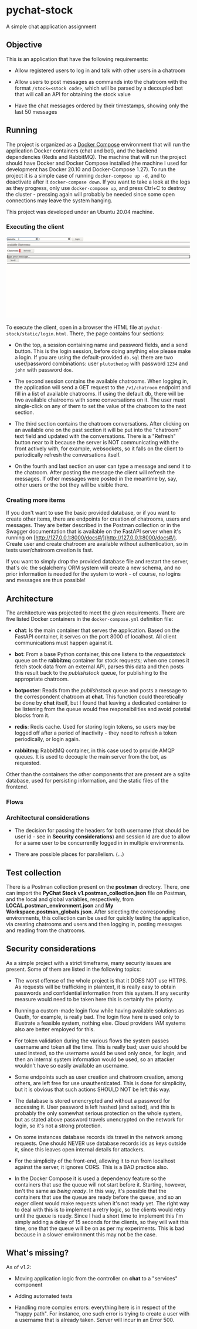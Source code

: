 # pychat-stock

A simple chat application assignment

## Objective

This is an application that have the following requirements:

* Allow registered users to log in and talk with other users in a chatroom

* Allow users to post messages as commands into the chatroom with the format `/stock=<stock code>`, which will be parsed by a decoupled bot that will call an API for obtaining the stock value

* Have the chat messages ordered by their timestamps, showing only the last 50 messages

## Running

The project is organized as a [Docker Compose](https://docs.docker.com/compose/) environment that will run the application Docker containers (chat and bot), and the backend dependencies (Redis and RabbitMQ). The machine that will run the project should have Docker and Docker Compose installed (the machine I used for development has Docker 20.10 and Docker-Compose 1.27). To run the project it is a simple case of running `docker-compose up -d`, and to deactivate after it `docker-compose down`. If you want to take a look at the logs as they progress, only use `docker-compose up`, and press Ctrl+C to destroy the cluster - pressing again will probably be needed since some open connections may leave the system hanging.

This project was developed under an Ubuntu 20.04 machine.

### Executing the client

![Base usage](https://github.com/ghapereira/pychat-stock/blob/main/static/baseusage.gif)

To execute the client, open in a browser the HTML file at `pychat-stock/static/login.html`. There, the page contains four sections:

* On the top, a session containing name and password fields, and a send button. This is the login session, before doing anything else please make a login. If you are using the default-provided `db.sql` there are two user/password combinations: user `plutothedog` with password `1234` and `john` with password `doe`.

* The second session contains the available chatrooms. When logging in, the application will send a GET request to the `/v1/chatroom` endpoint and fill in a list of available chatrooms. If using the default db, there will be two available chatrooms with some conversations on it. The user must single-click on any of them to
set the value of the chatroom to the next section.

* The third section contains the chatroom conversations. After clicking on an available one on the past section it will be put into the "chatroom" text field and updated with the conversations. There is a "Refresh" button near to it because the server is NOT communicating with the front actively with, for example, websockets, so it falls on the client to periodically refresh the conversations itself.

* On the fourth and last section an user can type a message and send it to the chatroom. After posting the message the client will refresh the messages. If other messages were posted in the meantime by, say, other users or the bot they will be visible there.

### Creating more items

If you don't want to use the basic provided database, or if you want to create other items, there are endpoints for creation of chatrooms, users and messages. They are better described in the Postman collection or in the Swagger documentation that is available on the FastAPI server when it's running on [http://127.0.0.1:8000/docs#/](http://127.0.0.1:8000/docs#/). Create user and create chatroom are available without authentication, so in tests user/chatroom creation is fast.

If you want to simply drop the provided database file and restart the server, that's ok: the sqlalchemy ORM system will create a new schema, and no prior information is needed for the system to work - of course, no logins and messages are thus possible!

## Architecture

The architecture was projected to meet the given requirements. There are five listed Docker containers in the `docker-compose.yml` definition file:

* **chat**: Is the main container that serves the application. Based on the FastAPI container, it serves on the port 8000 of localhost. All client communications must happen against it.

* **bot**: From a base Python container, this one listens to the _requeststock_ queue on the **rabbitmq** container for stock requests; when one comes it fetch stock data from an external API, parses this data and then posts this result back to the _publishstock_ queue, for publishing to the appropriate chatroom.

* **botposter**: Reads from the _publishstock_ queue and posts a message to the correspondent chatroom at **chat**. This function could theoretically be done by **chat** itself, but I found that leaving a dedicated container to be listening from the queue would free responsibilities and avoid potetial blocks from it.

* **redis**: Redis cache. Used for storing login tokens, so users may be logged off after a period of inactivity - they need to refresh a token periodically, or login again.

* **rabbitmq**: RabbitMQ container, in this case used to provide AMQP queues. It is used to decouple the main server from the bot, as requested.

Other than the containers the other components that are present are a sqlite database, used for persisting information, and the static files of the frontend.

### Flows

### Architectural considerations

* The decision for passing the headers for both username (that should be user id - see in **Security considerations**) and session id are due to allow for a same user to be concurrently logged in in multiple environments.

* There are possible places for parallelism. (...)


## Test collection

There is a Postman collection present on the **postman** directory. There, one can import the **PyChat Stock v1.postman_collection.json** file on Postman, and the local and global variables, respectively, from **LOCAL.postman_environment.json** and **My Workspace.postman_globals.json**. After selecting the corresponding environments, this collection can be used for quickly testing the application, via creating chatrooms and users and then logging in, posting messages and reading from the chatrooms.

## Security considerations

As a simple project with a strict timeframe, many security issues are present. Some of them are listed in the following topics:

* The worst offense of the whole project is that it DOES NOT use HTTPS. As requests will be trafficking in plaintext, it is really easy to obtain passwords and confidential information from this system. If any security measure would need to be taken here this is certainly the priority.

* Running a custom-made login flow while having available solutions as Oauth, for example, is really bad. The login flow here is used only to illustrate a feasible system, nothing else. Cloud providers IAM systems also are better employed for this.

* For token validation during the various flows the system passes username and token all the time. This is really bad; user uuid should be used instead, so the username would be used only once, for login, and then an internal system information would be used, so an attacker wouldn't have so easily available an username.

* Some endpoints such as user creation and chatroom creation, among others, are left free for use unauthenticated. This is done for simplicity, but it is obvious that such actions SHOULD NOT be left this way.

* The database is stored unencrypted and without a password for accessing it. User password is left hashed (and salted), and this is probably the only somewhat serious protection on the whole system, but as stated above password travels unencrypted on the network for login, so it's not a strong protection.

* On some instances database records ids travel in the network among requests. One should NEVER use database records ids as keys outside it, since this leaves open internal details for attackers.

* For the simplicity of the front-end, allowing it to run from localhost against the server, it ignores CORS. This is a BAD practice also.

* In the Docker Compose it is used a dependency feature so the containers that use the queue will not start before it. Starting, however, isn't the same as _being ready_. In this way, it's possible that the containers that use the queue are ready before the queue, and so an eager client would make requests when it's not ready yet. The right way to deal with this is to implement a retry logic, so the clients would retry until the queue is ready. Since I had a short time to implement this I'm simply adding a delay of 15 seconds for the clients, so they will wait this time, one that the queue will be on as per my experiments. This is bad because in a slower environment this may not be the case.

## What's missing?

As of v1.2:

* Moving application logic from the controller on **chat** to a "services" component

* Adding automated tests

* Handling more complex errors: everything here is in respect of the "happy path". For instance, one such error is trying to create a user with a username that is already taken. Server will incur in an Error 500.

